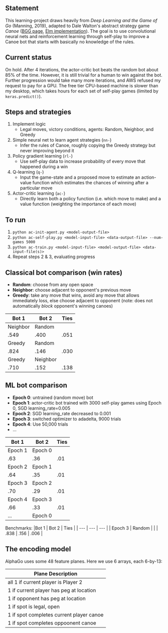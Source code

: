 ## Statement
This learning-project draws heavily from *Deep Learning and the Game of Go* (Manning, 2019), adapted to Dale Walton's abstract strategy game *Canoe* ([BGG page](https://boardgamegeek.com/boardgame/10571/canoe), [Elm implementation](https://github.com/bored-games/canoe-game)). The goal is to use convolutional neural nets and reinforcement learning through self-play to improve a Canoe bot that starts with basically no knowledge of the rules.

## Current status
On hold. After 4 iterations, the actor-critic bot beats the random bot about 85% of the time. However, it is still trivial for a human to win against the bot. Further progression would take many more iterations, and AWS refused my request to pay for a GPU. The free tier CPU-based machine is slower than my desktop, which takes hours for each set of self-play games (limited by `keras.predict()`).

## Steps and strategies
1. Implement logic
    * Legal moves, victory conditions, agents: Random, Neighbor, and Greedy
2. Simple neural net to learn agent strategies (`nn-`)
    * Infer the rules of Canoe, roughly copying the Greedy strategy but never improving beyond it
3. Policy gradient learning (`rl-`)
    * Use self-play data to increase probability of every move that happened during a win
4. Q-learning (`q-`)
    * Input the game-state and a proposed move to estimate an action-value function which estimates the chances of winning after a particular move
5. Actor-critic learning (`ac-`)
    * Directly learn both a policy function (i.e. which move to make) and a value function (weighting the importance of each move)

## To run
1. `python ac-init-agent.py <model-output-file>`
2. `python ac-self-play.py <model-input-file> <data-output-file> --num-games 5000`
3. `python ac-train.py <model-input-file> <model-output-file> <data-input-file(s)>`
4. Repeat steps 2 & 3, evaluating progress


## Classical bot comparison (win rates)
- **Random**: choose from any open space
- **Neighbor**: choose adjacent to opponent's previous move
- **Greedy**: take any move that wins, avoid any move that allows immediately loss, else choose adjacent to opponent (note: does not automatically *block* opponent's winning canoes)

|Bot 1 | Bot 2 | Ties |
| --- | --- | --- |
| Neighbor | Random | |
| .549 | .400 | .051 |
| Greedy | Random | |
| .824 | .146 | .030 |
| Greedy | Neighbor | |
| .710 | .152 | .138 |

## ML bot comparison

- **Epoch 0**: untrained (random move) bot
- **Epoch 1**: actor-critic bot trained with 3000 self-play games using Epoch 0, SGD learning_rate=0.005
- **Epoch 2**: SGD learning_rate decreased to 0.001
- **Epoch 3**: switched optimizer to adadelta, 9000 trials
- **Epoch 4**: Use 50,000 trials
- ...

|Bot 1 | Bot 2 | Ties |
| --- | --- | --- |
| Epoch 1 | Epoch 0 | |
| .63 | .36 | .01 |
| Epoch 2 | Epoch 1 | |
| .64 | .35 | .01 |
| Epoch 3 | Epoch 2 | |
| .70 | .29 | .01 |
| Epoch 4 | Epoch 3 | |
| .66 | .33 | .01 |
| ... | Epoch 0 | |

Benchmarks:
|Bot 1 | Bot 2 | Ties |
| --- | --- | --- |
| Epoch 3 | Random | |
| .838 | .156 | .006 |

## The encoding model
AlphaGo uses some 48 feature planes. Here we use 6 arrays, each 6-by-13:

| Plane Description |
| --- |
| all 1 if current player is Player 2 |
| 1 if current player has peg at location|
| 1 if opponent has peg at location |
| 1 if spot is legal, open |
| 1 if spot completes current player canoe |
| 1 if spot completes oppoonent canoe |
